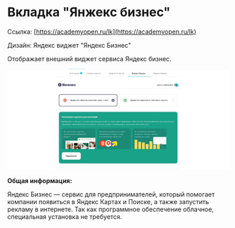 

Вкладка "Янжекс бизнес"
===================

Ссылка: [https://academyopen.ru/lk](https://academyopen.ru/lk)

Дизайн: Яндекс виджет "Яндекс Бизнес"

Отображает внешний виджет сервиса Яндекс бизнес.

![alt-text](/Website/Authorized_user_pages/img/Yandex_business.jpg)

**Общая информация:**

Яндекс Бизнес — сервис для предпринимателей, который помогает компании появиться в Яндекс Картах и Поиске, а также запустить рекламу в интернете. Так как программное обеспечение облачное, специальная установка не требуется.